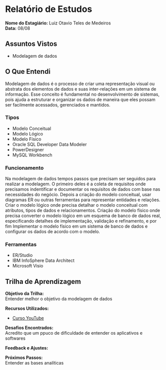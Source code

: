 # Relatório de Estudos

**Nome do Estagiário:** Luiz Otavio Teles de Medeiros  
**Data:** 08/08

## Assuntos Vistos

- Modelagem de dados


## O Que Entendi

Modelagem de dados é o processo de criar uma representação visual ou abstrata dos elementos de dados e suas inter-relações em um sistema de informação. Esse conceito é fundamental no desenvolvimento de sistemas, pois ajuda a estruturar e organizar os dados de maneira que eles possam ser facilmente acessados, gerenciados e mantidos.

### Tipos

- Modelo Conceitual
- Modelo Lógico
- Modelo Físico
- Oracle SQL Developer Data Modeler
- PowerDesigner
- MySQL Workbench


### Funcionamento

Na modelagem de dados tempos passos que precisam ser seguidos para realizar a modelagem. O primeiro deles é a coleta de requisitos onde precisamos indentificar e documentar os requisitos de dados com base nas necessidades do negócio. Depois a criação do modelo conceitual, usar diagramas ER ou outras ferramentas para representar entidades e relações. Criar o modelo lógico onde precisa detalhar o modelo conceitual com atributos, tipos de dados e relacionamentos. Criação do modelo físico onde precisa converter o modelo lógico em um esquema de banco de dados real, especificando detalhes de implementação, validação e refinamento, e por fim  Implementar o modelo físico em um sistema de banco de dados e configurar os dados de acordo com o modelo.

### Ferramentas
- ER/Studio
- IBM InfoSphere Data Architect
- Microsoft Visio

## Trilha de Aprendizagem


**Objetivo da Trilha:**  
Entender melhor o objetivo da modelagem de dados





**Recursos Utilizados:**  
- [Curso YouTube](https://www.youtube.com/watch?v=SEnnucNP1h0)



**Desafios Encontrados:**  
Acredito que um ppuco de dificuldade de entender os aplicativos e softwares

**Feedback e Ajustes:**  


**Próximos Passos:**  
Entender as bases analíticas